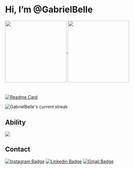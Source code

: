 # Hi, I’m @GabrielBelle 

<a href="https://github.com/GabrielBelle/github-readme-stats">
  <img height=200 align="center" src="https://github-readme-stats.vercel.app/api?username=GabrielBelle&count_private=true&show_icons=true&theme=github_dark_dimmed&rank_icon=github" />
</a>

<a href="https://github.com/GabrielBelle/convoychat">
  <img height=200 align="center" src="https://github-readme-stats.vercel.app/api/top-langs/?username=GabrielBelle&layout=donut&theme=github_dark_dimmed&card_width=320px" />
</a>

#

[![Readme Card](https://github-readme-stats.vercel.app/api/pin/?username=GabrielBelle&repo=estudos_front_end&theme=github_dark_dimmed)](https://github.com/GabrielBelle/estudos_front_end)

![GabrielBelle's current streak](https://streak-stats.demolab.com/?user=GabrielBelle&count_private=true&theme=github_dark_dimmed)

## Ability

<p align="left">
  <a href="https://skillicons.dev">
    <img src="https://skillicons.dev/icons?i=html,css,git,github,vscode" />
  </a>
</p>

## Contact
[![Instagram Badge](https://img.shields.io/badge/Instagram-E4405F?style=for-the-badge&logo=instagram&logoColor=white)](https://www.instagram.com/gabrielbelle/)
[![Linkedin Badge](https://img.shields.io/badge/-Linkedin-blue?style=for-the-badge&logo=Linkedin&logoColor=white&link=https://github.com/arthurspk)](https://www.linkedin.com/in/gabriel-belle/)
[![Gmail Badge](https://img.shields.io/badge/Gmail-D14836?style=for-the-badge&logo=gmail&logoColor=white&link=gabrielbelle80@gmail.com)](mailto:gabrielbelle80@gmail.com)
